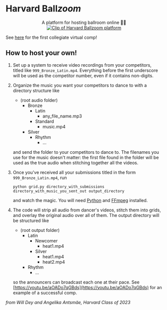 # Harvard Ball<i>zoom</i>

<p align="center">
 A platform for hosting ballroom online 🕺💃<br />
 <a href="https://youtu.be/aOADo7qGBds"><img src="https://i.imgur.com/5GahXea.gif" alt="Clip of Harvard Ballzoom platform" /></a>
</p>

See [here](https://youtu.be/aOADo7qGBds) for the first collegiate virtual comp!

## How to host your own!

1. Set up a system to receive video recordings from your competitors, titled like `999_Bronze_Latin.mp4`. Everything before the first underscore will be used as the competitor number, even if it contains non-digits.
1. Organize the music you want your competitors to dance to with a directory structure like
    + (root audio folder)
      + Bronze
        + Latin
          + any_file_name.mp3
        + Standard
          + music.mp4
      + Silver
        + Rhythm
          + ...

   and send the folder to your competitors to dance to. The filenames you use for the music doesn't matter: the first file found in the folder will be used as the true audio when stitching together all the videos.
1. Once you've received all your submissions titled in the form `999_Bronze_Latin.mp4`, run

   `python grid.py directory_with_submissions directory_with_music_you_sent_out output_directory`
   
   and watch the magic. You will need [Python](https://www.python.org/) and [FFmpeg](https://ffmpeg.org/) installed.
1. The code will strip all audio from dancer's videos, stitch them into grids, and overlay the original audio over all of them. The output directory will be structured like
    + (root output folder)
      + Latin
        + Newcomer
          + heat1.mp4
        + Silver
          + heat1.mp4
          + heat2.mp4
      + Rhythm
        + ...

   so the announcers can broadcast each one at their pace. See [https://youtu.be/aOADo7qGBds](https://youtu.be/aOADo7qGBds) for an example of a successful comp.

_from Will Dey and Angelika Antsmäe, Harvard Class of 2023_
